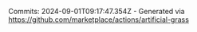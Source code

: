 Commits: 2024-09-01T09:17:47.354Z - Generated via https://github.com/marketplace/actions/artificial-grass
<br>
